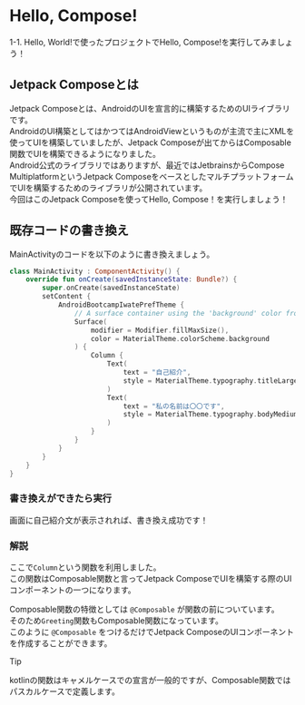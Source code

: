 # Hello, Compose!
1-1. Hello, World!で使ったプロジェクトでHello, Compose!を実行してみましょう！

## Jetpack Composeとは
Jetpack Composeとは、AndroidのUIを宣言的に構築するためのUIライブラリです。  
AndroidのUI構築としてはかつてはAndroidViewというものが主流で主にXMLを使ってUIを構築していましたが、Jetpack Composeが出てからはComposable関数でUIを構築できるようになりました。  
Android公式のライブラリではありますが、最近ではJetbrainsからCompose MultiplatformというJetpack ComposeをベースとしたマルチプラットフォームでUIを構築するためのライブラリが公開されています。  
今回はこのJetpack Composeを使ってHello, Compose！を実行しましょう！  

## 既存コードの書き換え

MainActivityのコードを以下のように書き換えましょう。   
```kotlin
class MainActivity : ComponentActivity() {
    override fun onCreate(savedInstanceState: Bundle?) {
        super.onCreate(savedInstanceState)
        setContent {
            AndroidBootcampIwatePrefTheme {
                // A surface container using the 'background' color from the theme
                Surface(
                    modifier = Modifier.fillMaxSize(),
                    color = MaterialTheme.colorScheme.background
                ) {
                    Column {
                        Text(
                            text = "自己紹介",
                            style = MaterialTheme.typography.titleLarge,
                        )
                        Text(
                            text = "私の名前は〇〇です",
                            style = MaterialTheme.typography.bodyMedium,
                        )
                    }
                }
            }
        }
    }
}
```

### 書き換えができたら実行
画面に自己紹介文が表示されれば、書き換え成功です！

### 解説
ここで`Column`という関数を利用しました。  
この関数はComposable関数と言ってJetpack ComposeでUIを構築する際のUIコンポーネントの一つになります。 

Composable関数の特徴としては `@Composable` が関数の前についています。  
そのため`Greeting`関数もComposable関数になっています。  
このように `@Composable` をつけるだけでJetpack ComposeのUIコンポーネントを作成することができます。  

> [!TIP]
> kotlinの関数はキャメルケースでの宣言が一般的ですが、Composable関数ではパスカルケースで定義します。

